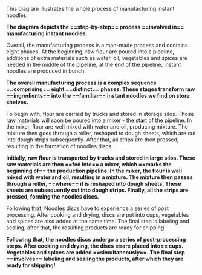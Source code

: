 This diagram illustrates the whole process of manufacturing instant noodles.

**The diagram depicts the ==step-by-step== process ==involved in== manufacturing instant noodles.**

Overall, the manufacturing process is a man-made process and contains eight phases. At the beginning, raw flour are poured into a pipeline, additions of extra materials such as water, oil, vegetables and spices are needed in the middle of the pipeline, at the end of the pipeline, instant noodles are produced in bunch.

**The overall manufacturing process is a complex sequence ==comprising== eight ==distinct== phases. These stages transform raw ==ingredients== into the ==familiar== instant noodles we find on store shelves.**

To begin with, flour are carried by trucks and stored in storage silos. Those raw materials will soon be poured into a mixer - the start of the pipeline. In the mixer, flour are well mixed with water and oil, producing mixture. The mixture then goes through a roller, reshaped to dough sheets, which are cut into dough strips subsequently. After that, all strips are then pressed, resulting in the formation of noodles discs.

**Initially, raw flour is transported by trucks and stored in large silos. These raw materials are then ==fed into== a mixer, which ==marks the beginning of== the production pipeline. In the mixer, the flour is well mixed with water and oil, resulting in a mixture. The mixture then passes through a roller, ==where== it is reshaped into dough sheets. These sheets are subsequently cut into dough strips. Finally, all the strips are pressed, forming the noodles discs.**

Following that, Noodles discs have to experience a series of post processing. After cooking and drying, discs are put into cups, vegetables and spices are also added at the same time. The final step is labeling and sealing, after that, the resulting products are ready for shipping!

**Following that, the noodles discs undergo a series of post-processing steps. After cooking and drying, the discs ==are placed into== cups. Vegetables and spices are added ==simultaneously==. The final step ==involves== labeling and sealing the products, after which they are ready for shipping!**
